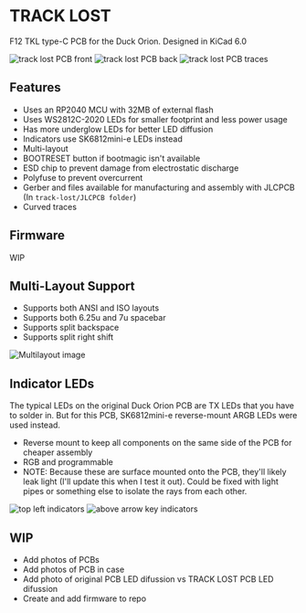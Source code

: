 # TRACK LOST
F12 TKL type-C PCB for the Duck Orion. Designed in KiCad 6.0

![track lost PCB front](https://user-images.githubusercontent.com/6176161/177023009-3f3b8d5d-573f-42c7-9e03-7f6c15ff65ed.png)
![track lost PCB back](https://user-images.githubusercontent.com/6176161/177023019-7bf96e1c-9cdb-4a73-b829-cf77385d8782.png)
![track lost PCB traces](https://user-images.githubusercontent.com/6176161/177023001-8a25e5e8-0e82-4c40-9ce6-0b3b61d71fbf.png)

## Features
- Uses an RP2040 MCU with 32MB of external flash
- Uses WS2812C-2020 LEDs for smaller footprint and less power usage
- Has more underglow LEDs for better LED diffusion
- Indicators use SK6812mini-e LEDs instead
- Multi-layout
- BOOTRESET button if bootmagic isn't available
- ESD chip to prevent damage from electrostatic discharge
- Polyfuse to prevent overcurrent
- Gerber and files available for manufacturing and assembly with JLCPCB (In `track-lost/JLCPCB folder`)
- Curved traces

## Firmware
WIP

## Multi-Layout Support
- Supports both ANSI and ISO layouts
- Supports both 6.25u and 7u spacebar
- Supports split backspace
- Supports split right shift

![Multilayout image](https://user-images.githubusercontent.com/23428162/173192900-2607653f-76fe-4558-9563-d40445c1b6b9.png)

## Indicator LEDs
The typical LEDs on the original Duck Orion PCB are TX LEDs that you have to solder in. But for this PCB, SK6812mini-e reverse-mount ARGB LEDs were used instead.
- Reverse mount to keep all components on the same side of the PCB for cheaper assembly
- RGB and programmable
- NOTE: Because these are surface mounted onto the PCB, they'll likely leak light (I'll update this when I test it out). Could be fixed with light pipes or something else to isolate the rays from each other.

![top left indicators](https://user-images.githubusercontent.com/6176161/177023300-dd77008a-560c-4b50-bc31-6fb274446e09.png)
![above arrow key indicators](https://user-images.githubusercontent.com/6176161/177023312-dbff45fc-4a72-4d81-ae3c-809b1537fcd7.png)

## WIP
- Add photos of PCBs
- Add photos of PCB in case
- Add photo of original PCB LED difussion vs TRACK LOST PCB LED difussion
- Create and add firmware to repo
